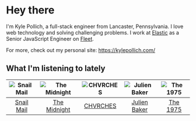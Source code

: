 # Hey there


I'm Kyle Pollich, a full-stack engineer from Lancaster, Pennsylvania. I love web technology and solving challenging problems.
I work at [Elastic](https://www.elastic.co/) as a Senior JavaScript Engineer on [Fleet](https://www.elastic.co/guide/en/fleet/current/fleet-overview.html).

For more, check out my personal site: https://kylepollich.com/

## What I'm listening to lately

<!-- begin artists -->
  |![Snail Mail](https://i.scdn.co/image/ab6761610000f178d17078227246fc97957c7108)|![The Midnight](https://i.scdn.co/image/ab6761610000f178767aa54ea96b135c06652d96)|![CHVRCHES](https://i.scdn.co/image/ab6761610000f178ea72be78f2a71616661b982e)|![Julien Baker](https://i.scdn.co/image/ab6761610000f17818d2e50502f980f076053a1c)|![The 1975](https://i.scdn.co/image/ab6761610000f178592231ad18aab7a47772a958)|
  |:---:|:---:|:---:|:---:|:---:|
  |[Snail Mail](https://open.spotify.com/artist/4QkSD9TRUnMtI8Fq1jXJJe)|[The Midnight](https://open.spotify.com/artist/2NFrAuh8RQdQoS7iYFbckw)|[CHVRCHES](https://open.spotify.com/artist/3CjlHNtplJyTf9npxaPl5w)|[Julien Baker](https://open.spotify.com/artist/12zbUHbPHL5DGuJtiUfsip)|[The 1975](https://open.spotify.com/artist/3mIj9lX2MWuHmhNCA7LSCW)|
<!-- end artists -->
